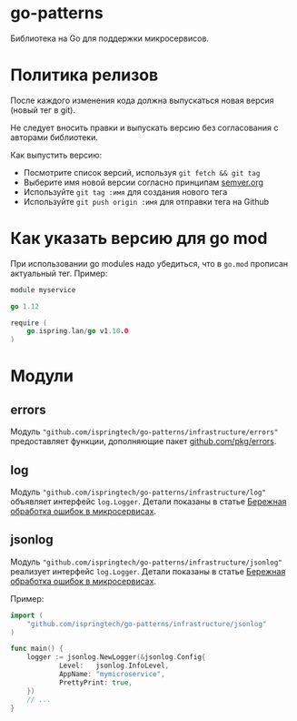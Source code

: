 # go-patterns

Библиотека на Go для поддержки микросервисов.

# Политика релизов

После каждого изменения кода должна выпускаться новая версия (новый тег в git).

Не следует вносить правки и выпускать версию без согласования с авторами библиотеки.

Как выпустить версию:

* Посмотрите список версий, используя `git fetch && git tag`
* Выберите имя новой версии согласно принципам [semver.org](https://semver.org/lang/ru/)
* Используйте `git tag :имя` для создания нового тега
* Используйте `git push origin :имя` для отправки тега на Github

# Как указать версию для go mod

При использовании go modules надо убедиться, что в `go.mod` прописан актуальный тег. Пример:

```go
module myservice

go 1.12

require (
	go.ispring.lan/go v1.10.0
)
```

# Модули

## errors

Модуль `"github.com/ispringtech/go-patterns/infrastructure/errors"` предоставляет функции, дополняющие пакет [github.com/pkg/errors](https://github.com/pkg/errors).

## log

Модуль `"github.com/ispringtech/go-patterns/infrastructure/log"` объявляет интерфейс `log.Logger`. Детали показаны в статье [Бережная обработка ошибок в микросервисах](https://habr.com/ru/post/459130/).

## jsonlog

Модуль `"github.com/ispringtech/go-patterns/infrastructure/jsonlog"` реализует интерфейс `log.Logger`. Детали показаны в статье [Бережная обработка ошибок в микросервисах](https://habr.com/ru/post/459130/).

Пример:

```go
import (
	"github.com/ispringtech/go-patterns/infrastructure/jsonlog"
)

func main() {
	logger := jsonlog.NewLogger(&jsonlog.Config{
			Level:   jsonlog.InfoLevel,
			AppName: "mymicroservice",
			PrettyPrint: true,
	})
	// ...
}
```
